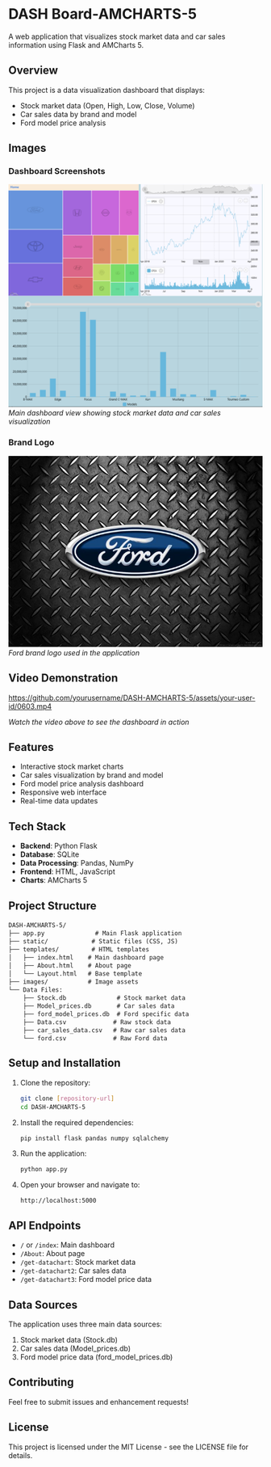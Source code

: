 # DASH Board-AMCHARTS-5

A web application that visualizes stock market data and car sales information using Flask and AMCharts 5.

## Overview

This project is a data visualization dashboard that displays:
- Stock market data (Open, High, Low, Close, Volume)
- Car sales data by brand and model
- Ford model price analysis

## Images

### Dashboard Screenshots
![Dashboard Overview](images/dashboard.png)
*Main dashboard view showing stock market data and car sales visualization*

### Brand Logo
![Ford Logo](images/ford_logo.jpg)
*Ford brand logo used in the application*

## Video Demonstration

https://github.com/yourusername/DASH-AMCHARTS-5/assets/your-user-id/0603.mp4

*Watch the video above to see the dashboard in action*

## Features

- Interactive stock market charts
- Car sales visualization by brand and model
- Ford model price analysis dashboard
- Responsive web interface
- Real-time data updates

## Tech Stack

- **Backend**: Python Flask
- **Database**: SQLite
- **Data Processing**: Pandas, NumPy
- **Frontend**: HTML, JavaScript
- **Charts**: AMCharts 5

## Project Structure

```
DASH-AMCHARTS-5/
├── app.py              # Main Flask application
├── static/            # Static files (CSS, JS)
├── templates/         # HTML templates
│   ├── index.html    # Main dashboard page
│   ├── About.html    # About page
│   └── Layout.html   # Base template
├── images/           # Image assets
└── Data Files:
    ├── Stock.db              # Stock market data
    ├── Model_prices.db       # Car sales data
    ├── ford_model_prices.db  # Ford specific data
    ├── Data.csv             # Raw stock data
    ├── car_sales_data.csv   # Raw car sales data
    └── ford.csv             # Raw Ford data
```

## Setup and Installation

1. Clone the repository:
   ```bash
   git clone [repository-url]
   cd DASH-AMCHARTS-5
   ```

2. Install the required dependencies:
   ```bash
   pip install flask pandas numpy sqlalchemy
   ```

3. Run the application:
   ```bash
   python app.py
   ```

4. Open your browser and navigate to:
   ```
   http://localhost:5000
   ```

## API Endpoints

- `/` or `/index`: Main dashboard
- `/About`: About page
- `/get-datachart`: Stock market data
- `/get-datachart2`: Car sales data
- `/get-datachart3`: Ford model price data

## Data Sources

The application uses three main data sources:
1. Stock market data (Stock.db)
2. Car sales data (Model_prices.db)
3. Ford model price data (ford_model_prices.db)

## Contributing

Feel free to submit issues and enhancement requests!

## License

This project is licensed under the MIT License - see the LICENSE file for details. 